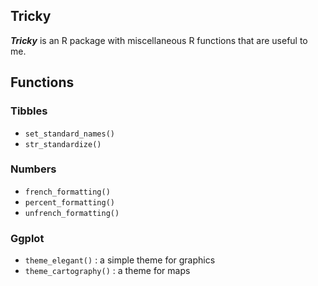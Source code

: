 
## Tricky

***Tricky*** is an R package with miscellaneous R functions that are useful to me.

## Functions

### Tibbles

* `set_standard_names()`
* `str_standardize()`

### Numbers

* `french_formatting()`
* `percent_formatting()`
* `unfrench_formatting()`

### Ggplot

* `theme_elegant()` : a simple theme for graphics
* `theme_cartography()` : a theme for maps

